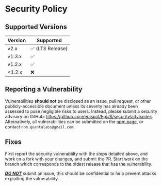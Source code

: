 # Security Policy

## Supported Versions

| Version | Supported          |
| ------- | ------------------ |
| v2.x | ✅ (LTS Release) |
| v1.3.x | ✅ |
| v1.2.x | ✅ |
| <1.2.x | ❌ |
## Reporting a Vulnerability

Vulnerabilities **should not** be disclosed as an issue, pull request, or other publicly-accessible document unless its severity has already been assessed to pose negligible risks to users. Instead, please submit a security advisory on GitHub: https://github.com/epispot/EpiJS/security/advisories. Alternatively, all vulnerabilities can be submitted on the [npm page](https://npmjs.org/package/@epispot/epijs), or contact `npm.quantalabs@gmail.com`.

## Fixes

First report the security vulnerabiilty with the steps detailed above, and work on a fork with your changes, and submit the PR. Start work on the 
branch which corresponds to the oldest release that has the vulnerability. 

<b><u><i>DO NOT</i></u></b> submit an issue, this should be confidential to help prevent attacks exploiting the vulnerability.

